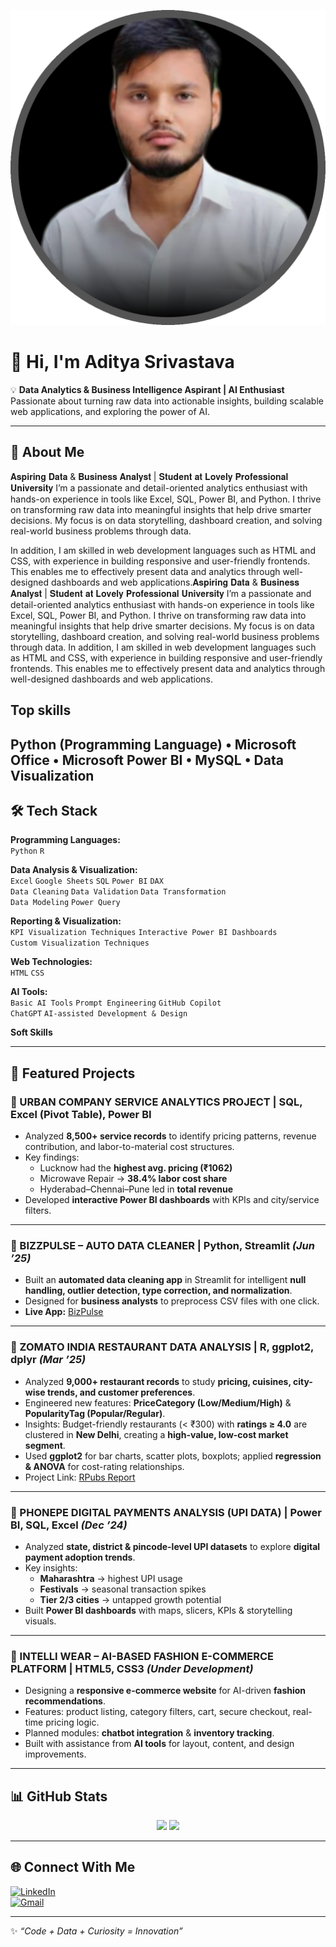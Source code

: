 <!-- Banner -->
<p align="center">
  <img src="picofme.png" alt="Aditya Srivastava Banner"width="600"/>
</p>

# 👋 Hi, I'm Aditya Srivastava  

💡 **Data Analytics & Business Intelligence Aspirant | AI Enthusiast**
Passionate about turning raw data into actionable insights, building scalable web applications, and exploring the power of AI.  

---

## 🚀 About Me
𝐀𝐬𝐩𝐢𝐫𝐢𝐧𝐠 𝐃𝐚𝐭𝐚 & 𝐁𝐮𝐬𝐢𝐧𝐞𝐬𝐬 𝐀𝐧𝐚𝐥𝐲𝐬𝐭 | 𝐒𝐭𝐮𝐝𝐞𝐧𝐭 𝐚𝐭 𝐋𝐨𝐯𝐞𝐥𝐲 𝐏𝐫𝐨𝐟𝐞𝐬𝐬𝐢𝐨𝐧𝐚𝐥 𝐔𝐧𝐢𝐯𝐞𝐫𝐬𝐢𝐭𝐲
I’m a passionate and detail-oriented analytics enthusiast with hands-on experience in tools like Excel, SQL, Power BI, and Python. I thrive on transforming raw data into meaningful insights that help drive smarter decisions. My focus is on data storytelling, dashboard creation, and solving real-world business problems through data.

In addition, I am skilled in web development languages such as HTML and CSS, with experience in building responsive and user-friendly frontends. This enables me to effectively present data and analytics through well-designed dashboards and web applications.𝐀𝐬𝐩𝐢𝐫𝐢𝐧𝐠 𝐃𝐚𝐭𝐚 & 𝐁𝐮𝐬𝐢𝐧𝐞𝐬𝐬 𝐀𝐧𝐚𝐥𝐲𝐬𝐭 | 𝐒𝐭𝐮𝐝𝐞𝐧𝐭 𝐚𝐭 𝐋𝐨𝐯𝐞𝐥𝐲 𝐏𝐫𝐨𝐟𝐞𝐬𝐬𝐢𝐨𝐧𝐚𝐥 𝐔𝐧𝐢𝐯𝐞𝐫𝐬𝐢𝐭𝐲 I’m a passionate and detail-oriented analytics enthusiast with hands-on experience in tools like Excel, SQL, Power BI, and Python. I thrive on transforming raw data into meaningful insights that help drive smarter decisions. My focus is on data storytelling, dashboard creation, and solving real-world business problems through data. In addition, I am skilled in web development languages such as HTML and CSS, with experience in building responsive and user-friendly frontends. This enables me to effectively present data and analytics through well-designed dashboards and web applications.

## Top skills

Python (Programming Language) • Microsoft Office • Microsoft Power BI • MySQL • Data Visualization
---

## 🛠️ Tech Stack

**Programming Languages:**  
`Python` `R`

**Data Analysis & Visualization:**  
`Excel` `Google Sheets` `SQL` `Power BI` `DAX`  
`Data Cleaning` `Data Validation` `Data Transformation`  
`Data Modeling` `Power Query`

**Reporting & Visualization:**  
`KPI Visualization Techniques` `Interactive Power BI Dashboards`  
`Custom Visualization Techniques`

**Web Technologies:**  
`HTML` `CSS`

**AI Tools:**  
`Basic AI Tools` `Prompt Engineering` `GitHub Copilot`  
`ChatGPT` `AI-assisted Development & Design`

**Soft Skills**

---

## 📌 Featured Projects



### 🔹 URBAN COMPANY SERVICE ANALYTICS PROJECT | SQL, Excel (Pivot Table), Power BI
- Analyzed **8,500+ service records** to identify pricing patterns, revenue contribution, and labor-to-material cost structures.  
- Key findings:  
  - Lucknow had the **highest avg. pricing (₹1062)**  
  - Microwave Repair → **38.4% labor cost share**  
  - Hyderabad–Chennai–Pune led in **total revenue**  
- Developed **interactive Power BI dashboards** with KPIs and city/service filters.  
  

---

### 🔹 BIZZPULSE – AUTO DATA CLEANER | Python, Streamlit *(Jun ’25)*
- Built an **automated data cleaning app** in Streamlit for intelligent **null handling, outlier detection, type correction, and normalization**.  
- Designed for **business analysts** to preprocess CSV files with one click.  
- **Live App:** [BizPulse](https://bizpulse.streamlit.app/)  

---

### 🔹 ZOMATO INDIA RESTAURANT DATA ANALYSIS | R, ggplot2, dplyr *(Mar ’25)*
- Analyzed **9,000+ restaurant records** to study **pricing, cuisines, city-wise trends, and customer preferences**.  
- Engineered new features: **PriceCategory (Low/Medium/High)** & **PopularityTag (Popular/Regular)**.  
- Insights: Budget-friendly restaurants (< ₹300) with **ratings ≥ 4.0** are clustered in **New Delhi**, creating a **high-value, low-cost market segment**.  
- Used **ggplot2** for bar charts, scatter plots, boxplots; applied **regression & ANOVA** for cost-rating relationships.  
- Project Link: [RPubs Report](https://rpubs.com/Adityasri8626/1302988)  

---

### 🔹 PHONEPE DIGITAL PAYMENTS ANALYSIS (UPI DATA) | Power BI, SQL, Excel *(Dec ’24)*
- Analyzed **state, district & pincode-level UPI datasets** to explore **digital payment adoption trends**.  
- Key insights:  
  - **Maharashtra** → highest UPI usage  
  - **Festivals** → seasonal transaction spikes  
  - **Tier 2/3 cities** → untapped growth potential  
- Built **Power BI dashboards** with maps, slicers, KPIs & storytelling visuals.  


---

### 🔹 INTELLI WEAR – AI-BASED FASHION E-COMMERCE PLATFORM | HTML5, CSS3 *(Under Development)*
- Designing a **responsive e-commerce website** for AI-driven **fashion recommendations**.  
- Features: product listing, category filters, cart, secure checkout, real-time pricing logic.  
- Planned modules: **chatbot integration** & **inventory tracking**.  
- Built with assistance from **AI tools** for layout, content, and design improvements.  

---

## 📊 GitHub Stats
<p align="center">
  <img src="https://github-readme-stats.vercel.app/api?username=Adityasri8626&show_icons=true&theme=radical" height="150"/>
  <img src="https://github-readme-stats.vercel.app/api/top-langs/?username=Adityasri8626&layout=compact&theme=radical" height="150"/>
</p>

---

## 🌐 Connect With Me
[![LinkedIn](https://img.shields.io/badge/LinkedIn-blue?style=for-the-badge&logo=linkedin)](https://www.linkedin.com/in/aditya-srivastava8626/)  
[![Gmail](https://img.shields.io/badge/Email-red?style=for-the-badge&logo=gmail&logoColor=white)](mailto:adityasri8626@gmail.com)  

---

✨ *“Code + Data + Curiosity = Innovation”*  


<!--
**Adityasri8626/Adityasri8626** is a ✨ _special_ ✨ repository because its `README.md` (this file) appears on your GitHub profile.

Here are some ideas to get you started:

- 🔭 I’m currently working on ...
- 🌱 I’m currently learning ...
- 👯 I’m looking to collaborate on ...
- 🤔 I’m looking for help with ...
- 💬 Ask me about ...
- 📫 How to reach me: ...
- 😄 Pronouns: ...
- ⚡ Fun fact: ...
-->
